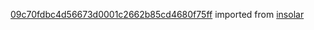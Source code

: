 [09c70fdbc4d56673d0001c2662b85cd4680f75ff](https://github.com/insolar/insolar/commit/09c70fdbc4d56673d0001c2662b85cd4680f75ff) imported from [insolar](https://github.com/insolar/insolar)
